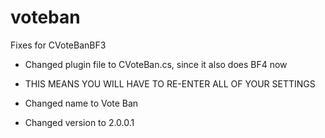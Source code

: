 voteban
=======

Fixes for CVoteBanBF3

* Changed plugin file to CVoteBan.cs, since it also does BF4 now

* THIS MEANS YOU WILL HAVE TO RE-ENTER ALL OF YOUR SETTINGS

* Changed name to Vote Ban

* Changed version to 2.0.0.1


